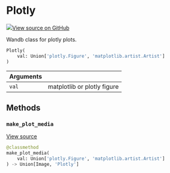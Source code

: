 # Plotly



[![](https://www.tensorflow.org/images/GitHub-Mark-32px.png)View source on GitHub](https://www.github.com/wandb/client/tree/v0.12.5/wandb/sdk/data_types.py#L2258-L2307)



Wandb class for plotly plots.

```python
Plotly(
    val: Union['plotly.Figure', 'matplotlib.artist.Artist']
)
```





| Arguments |  |
| :--- | :--- |
|  `val` |  matplotlib or plotly figure |



## Methods

<h3 id="make_plot_media"><code>make_plot_media</code></h3>

[View source](https://www.github.com/wandb/client/tree/v0.12.5/wandb/sdk/data_types.py#L2268-L2276)

```python
@classmethod
make_plot_media(
    val: Union['plotly.Figure', 'matplotlib.artist.Artist']
) -> Union[Image, 'Plotly']
```






